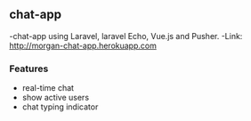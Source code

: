 ## chat-app

-chat-app using Laravel, laravel Echo, Vue.js and Pusher. 
-Link: http://morgan-chat-app.herokuapp.com

### Features 

- real-time chat
- show active users 
- chat typing indicator 
